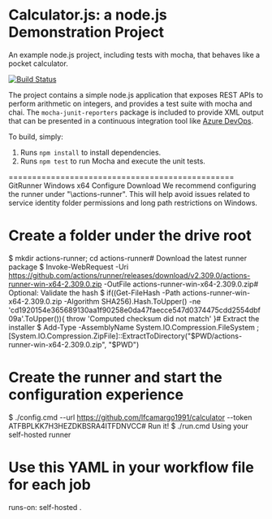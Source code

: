 Calculator.js: a node.js Demonstration Project
==============================================
An example node.js project, including tests with mocha, that behaves like
a pocket calculator.

[![Build Status](https://dev.azure.com/lfcamargo/Integrating%20External%20Source%20Control%20with%20Azure%20Pipelines/_apis/build/status/lfcamargo1991.calculator?branchName=master)](https://dev.azure.com/lfcamargo/Integrating%20External%20Source%20Control%20with%20Azure%20Pipelines/_build/latest?definitionId=8&branchName=master)

The project contains a simple node.js application that exposes REST APIs
to perform arithmetic on integers, and provides a test suite with mocha
and chai.  The `mocha-junit-reporters` package is included to provide XML
output that can be presented in a continuous integration tool like
[Azure DevOps](https://azure.com/devops).

To build, simply:

1. Runs `npm install` to install dependencies.
2. Runs `npm test` to run Mocha and execute the unit tests.



================================================
GitRunner Windows x64
Configure
Download
We recommend configuring the runner under "\actions-runner". This will help avoid issues related to service identity folder permissions and long path restrictions on Windows.

# Create a folder under the drive root
$ mkdir actions-runner; cd actions-runner# Download the latest runner package
$ Invoke-WebRequest -Uri https://github.com/actions/runner/releases/download/v2.309.0/actions-runner-win-x64-2.309.0.zip -OutFile actions-runner-win-x64-2.309.0.zip# Optional: Validate the hash
$ if((Get-FileHash -Path actions-runner-win-x64-2.309.0.zip -Algorithm SHA256).Hash.ToUpper() -ne 'cd1920154e365689130aa1f90258e0da47faecce547d0374475cdd2554dbf09a'.ToUpper()){ throw 'Computed checksum did not match' }# Extract the installer
$ Add-Type -AssemblyName System.IO.Compression.FileSystem ; [System.IO.Compression.ZipFile]::ExtractToDirectory("$PWD/actions-runner-win-x64-2.309.0.zip", "$PWD")
# Create the runner and start the configuration experience
$ ./config.cmd --url https://github.com/lfcamargo1991/calculator --token ATFBPLKK7H3HEZDKBSRA4ITFDNVCC# Run it!
$ ./run.cmd
Using your self-hosted runner
# Use this YAML in your workflow file for each job
runs-on: self-hosted
.
